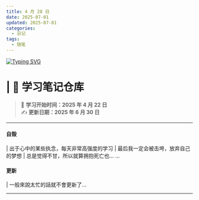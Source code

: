 ```yaml
---
title: 4 月 28 日
date: 2025-07-01
updated: 2025-07-01
categories:
  - 日记
tags:
  - 随笔
---
```


[![Typing SVG](https://readme-typing-svg.herokuapp.com?font=Fira+Code&pause=1000&width=435&lines=Happiness+Nightmare+Experience+-%E5%B0%BE%E5%B7%B4)](https://git.io/typing-svg)

# | 🧠 学习笔记仓库

> 📅 **学习开始时间：2025 年 4 月 22 日**  
> ✍️ **更新日期：2025 年 6 月 30 日**

---

#### 自毁

| 出于心中的某些执念，每天非常高强度的学习
| 最后我一定会被击垮，放弃自己的梦想
| 总是觉得不甘，所以就算拥抱死亡也… …

#### 更新

| 一般來說太忙的話就不會更新了...

---
